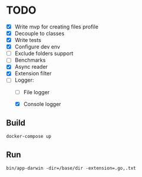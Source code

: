 # TODO
- [x] Write mvp for creating files profile
- [x] Decouple to classes
- [x] Write tests
- [x] Configure dev env
- [ ] Exclude folders support
- [ ] Benchmarks
- [x] Async reader
- [x] Extension filter
- [ ] Logger:
  - [ ] File logger
  - [x] Console logger


## Build
`docker-compose up`

## Run
`bin/app-darwin -dir=/base/dir -extension=.go,.txt`